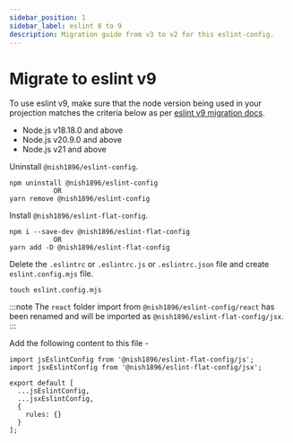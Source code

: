 ```yaml
---
sidebar_position: 1
sidebar_label: eslint 8 to 9
description: Migration guide from v3 to v2 for this eslint-config.
---
```


# Migrate to eslint v9

To use eslint v9, make sure that the node version being used in your projection matches the criteria below as per [eslint v9 migration docs](https://eslint.org/docs/latest/use/migrate-to-9.0.0#drop-old-node).

- Node.js v18.18.0 and above
- Node.js v20.9.0 and above
- Node.js v21 and above

Uninstall `@nish1896/eslint-config`.

```
npm uninstall @nish1896/eslint-config
		   OR
yarn remove @nish1896/eslint-config
```

Install `@nish1896/eslint-flat-config`.
```
npm i --save-dev @nish1896/eslint-flat-config
		   OR
yarn add -D @nish1896/eslint-flat-config
```

Delete the `.eslintrc` or `.eslintrc.js` or `.eslintrc.json` file and create `eslint.config.mjs` file.

```
touch eslint.config.mjs
```
:::note
The `react` folder import from `@nish1896/eslint-config/react` has been renamed and will be imported as `@nish1896/eslint-flat-config/jsx`.
:::

Add the following content to this file -

```
import jsEslintConfig from '@nish1896/eslint-flat-config/js';
import jsxEslintConfig from '@nish1896/eslint-flat-config/jsx';

export default [
  ...jsEslintConfig,
  ...jsxEslintConfig, 
  {
    rules: {}
  }
];
```
